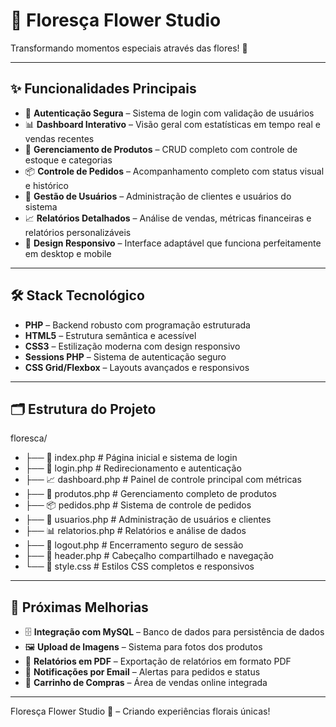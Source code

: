 # 🌺 Floresça Flower Studio

Transformando momentos especiais através das flores! 💐

---

## ✨ Funcionalidades Principais

- 🔐 **Autenticação Segura** – Sistema de login com validação de usuários  
- 📊 **Dashboard Interativo** – Visão geral com estatísticas em tempo real e vendas recentes  
- 🌺 **Gerenciamento de Produtos** – CRUD completo com controle de estoque e categorias  
- 📦 **Controle de Pedidos** – Acompanhamento completo com status visual e histórico  
- 👥 **Gestão de Usuários** – Administração de clientes e usuários do sistema  
- 📈 **Relatórios Detalhados** – Análise de vendas, métricas financeiras e relatórios personalizáveis  
- 📱 **Design Responsivo** – Interface adaptável que funciona perfeitamente em desktop e mobile  

---

## 🛠 Stack Tecnológico

- **PHP** – Backend robusto com programação estruturada  
- **HTML5** – Estrutura semântica e acessível  
- **CSS3** – Estilização moderna com design responsivo  
- **Sessions PHP** – Sistema de autenticação seguro  
- **CSS Grid/Flexbox** – Layouts avançados e responsivos  

---

## 🗂 Estrutura do Projeto

floresca/
- ├── 📄 index.php        # Página inicial e sistema de login
- ├── 🔄 login.php        # Redirecionamento e autenticação
- ├── 📈 dashboard.php    # Painel de controle principal com métricas
- ├── 🌸 produtos.php     # Gerenciamento completo de produtos
- ├── 📦 pedidos.php      # Sistema de controle de pedidos
- ├── 👥 usuarios.php     # Administração de usuários e clientes
- ├── 📊 relatorios.php   # Relatórios e análise de dados
- ├── 🚪 logout.php       # Encerramento seguro de sessão
- ├── 🧩 header.php       # Cabeçalho compartilhado e navegação
- └── 🎨 style.css        # Estilos CSS completos e responsivos


---

## 🔄 Próximas Melhorias

- 🗄 **Integração com MySQL** – Banco de dados para persistência de dados  
- 🖼 **Upload de Imagens** – Sistema para fotos dos produtos  
- 📄 **Relatórios em PDF** – Exportação de relatórios em formato PDF  
- 📧 **Notificações por Email** – Alertas para pedidos e status  
- 🛒 **Carrinho de Compras** – Área de vendas online integrada  

---

Floresça Flower Studio 💐 – Criando experiências florais únicas!
